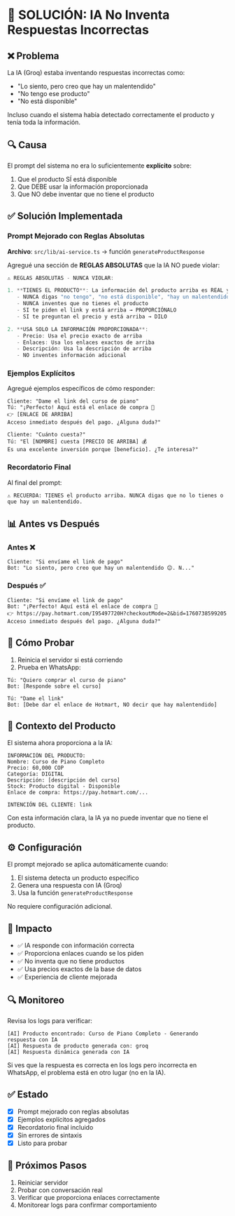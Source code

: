 # 🎯 SOLUCIÓN: IA No Inventa Respuestas Incorrectas

## ❌ Problema

La IA (Groq) estaba inventando respuestas incorrectas como:
- "Lo siento, pero creo que hay un malentendido"
- "No tengo ese producto"
- "No está disponible"

Incluso cuando el sistema había detectado correctamente el producto y tenía toda la información.

## 🔍 Causa

El prompt del sistema no era lo suficientemente **explícito** sobre:
1. Que el producto SÍ está disponible
2. Que DEBE usar la información proporcionada
3. Que NO debe inventar que no tiene el producto

## ✅ Solución Implementada

### Prompt Mejorado con Reglas Absolutas

**Archivo**: `src/lib/ai-service.ts` → función `generateProductResponse`

Agregué una sección de **REGLAS ABSOLUTAS** que la IA NO puede violar:

```typescript
⚠️ REGLAS ABSOLUTAS - NUNCA VIOLAR:

1. **TIENES EL PRODUCTO**: La información del producto arriba es REAL y DISPONIBLE
   - NUNCA digas "no tengo", "no está disponible", "hay un malentendido"
   - NUNCA inventes que no tienes el producto
   - SI te piden el link y está arriba → PROPORCIÓNALO
   - SI te preguntan el precio y está arriba → DILO

2. **USA SOLO LA INFORMACIÓN PROPORCIONADA**:
   - Precio: Usa el precio exacto de arriba
   - Enlaces: Usa los enlaces exactos de arriba
   - Descripción: Usa la descripción de arriba
   - NO inventes información adicional
```

### Ejemplos Explícitos

Agregué ejemplos específicos de cómo responder:

```
Cliente: "Dame el link del curso de piano"
Tú: "¡Perfecto! Aquí está el enlace de compra 🎹
👉 [ENLACE DE ARRIBA]
Acceso inmediato después del pago. ¿Alguna duda?"

Cliente: "Cuánto cuesta?"
Tú: "El [NOMBRE] cuesta [PRECIO DE ARRIBA] 💰
Es una excelente inversión porque [beneficio]. ¿Te interesa?"
```

### Recordatorio Final

Al final del prompt:
```
⚠️ RECUERDA: TIENES el producto arriba. NUNCA digas que no lo tienes o que hay un malentendido.
```

## 📊 Antes vs Después

### Antes ❌
```
Cliente: "Si envíame el link de pago"
Bot: "Lo siento, pero creo que hay un malentendido 😊. N..."
```

### Después ✅
```
Cliente: "Si envíame el link de pago"
Bot: "¡Perfecto! Aquí está el enlace de compra 🎹
👉 https://pay.hotmart.com/I95497720H?checkoutMode=2&bid=1760738599205
Acceso inmediato después del pago. ¿Alguna duda?"
```

## 🧪 Cómo Probar

1. Reinicia el servidor si está corriendo
2. Prueba en WhatsApp:

```
Tú: "Quiero comprar el curso de piano"
Bot: [Responde sobre el curso]

Tú: "Dame el link"
Bot: [Debe dar el enlace de Hotmart, NO decir que hay malentendido]
```

## 📝 Contexto del Producto

El sistema ahora proporciona a la IA:

```
INFORMACIÓN DEL PRODUCTO:
Nombre: Curso de Piano Completo
Precio: 60,000 COP
Categoría: DIGITAL
Descripción: [descripción del curso]
Stock: Producto digital - Disponible
Enlace de compra: https://pay.hotmart.com/...

INTENCIÓN DEL CLIENTE: link
```

Con esta información clara, la IA ya no puede inventar que no tiene el producto.

## ⚙️ Configuración

El prompt mejorado se aplica automáticamente cuando:
1. El sistema detecta un producto específico
2. Genera una respuesta con IA (Groq)
3. Usa la función `generateProductResponse`

No requiere configuración adicional.

## 🎯 Impacto

- ✅ IA responde con información correcta
- ✅ Proporciona enlaces cuando se los piden
- ✅ No inventa que no tiene productos
- ✅ Usa precios exactos de la base de datos
- ✅ Experiencia de cliente mejorada

## 🔍 Monitoreo

Revisa los logs para verificar:
```
[AI] Producto encontrado: Curso de Piano Completo - Generando respuesta con IA
[AI] Respuesta de producto generada con: groq
[AI] Respuesta dinámica generada con IA
```

Si ves que la respuesta es correcta en los logs pero incorrecta en WhatsApp, el problema está en otro lugar (no en la IA).

## ✅ Estado

- [x] Prompt mejorado con reglas absolutas
- [x] Ejemplos explícitos agregados
- [x] Recordatorio final incluido
- [x] Sin errores de sintaxis
- [x] Listo para probar

## 🚀 Próximos Pasos

1. Reiniciar servidor
2. Probar con conversación real
3. Verificar que proporciona enlaces correctamente
4. Monitorear logs para confirmar comportamiento

